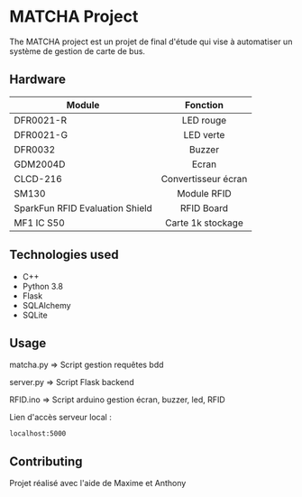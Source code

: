 # MATCHA Project

The MATCHA project est un projet de final d'étude qui vise à automatiser un système de gestion de carte de bus.

## Hardware

| Module                          |       Fonction      |
|---------------------------------|:-------------------:|
| DFR0021-R                       | LED rouge           |
| DFR0021-G                       | LED verte           |
| DFR0032                         | Buzzer              |
| GDM2004D                        | Ecran               |
| CLCD-216                        | Convertisseur écran |
| SM130                           | Module RFID         |
| SparkFun RFID Evaluation Shield | RFID Board          |
| MF1 IC S50                      | Carte 1k stockage   |

## Technologies used

* C++
* Python 3.8
* Flask
* SQLAlchemy
* SQLite

## Usage

matcha.py => Script gestion requêtes bdd

server.py => Script Flask backend

RFID.ino => Script arduino gestion écran, buzzer, led, RFID

Lien d'accès serveur local :

```
localhost:5000
```

## Contributing
Projet réalisé avec l'aide de Maxime et Anthony
